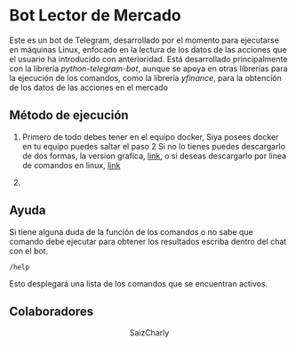 # Bot Lector de Mercado
Este es un bot de Telegram, desarrollado por el momento para ejecutarse en máquinas Linux, enfocado en la lectura de los datos de las acciones que el usuario ha introducido con anterioridad.
Está desarrollado principalmente con la librería *python-telegram-bot*, aunque se apoya en otras librerías para la ejecución de los comandos, como la librería *yfinance*, para la obtención de los datos de las acciones en el mercado

## Método de ejecución
1. Primero de todo debes tener en el equipo docker, Siya posees docker en tu equipo puedes saltar el paso 2
Si no lo tienes puedes descargarlo de dos formas, la version grafica, [link](https://www.docker.com/products/docker-desktop/), o si deseas descargarlo por linea de comandos en linux, [link](https://www.digitalocean.com/community/tutorials/how-to-install-and-use-docker-on-ubuntu-20-04-es)

2. 


## Ayuda 
Si tiene alguna duda de la función de los comandos o no sabe que comando debe ejecutar para obtener los resultados escriba dentro del chat con el bot.
```
/help
```
Esto desplegará una lista de los comandos que se encuentran activos.

## Colaboradores
<p style="text-align: center;">SaizCharly</p